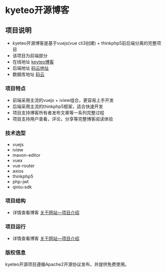 # kyeteo开源博客

## 项目说明
- kyeteo开源博客是基于vuejs(vue cli3创建) + thinkphp5前后端分离的完整项目
- 该项目为前端部分
- 在线地址 [keyteo博客](http://blog.keyteo.cn)
- 后端地址 [码云地址](https://gitee.com/is-kyeteo/opensource-blog-server)
- 数据库地址 [码云](https://gitee.com/is-kyeteo/opensource-blog-database)

### 项目特点
- 前端采用主流的vuejs + iview组合，更容易上手开发
- 后端采用主流的thinkphp5框架，适合快速开发
- 项目支持博客所有者发布文章等一系列完整过程
- 项目支持用户查看，评论，分享等完整博客阅读体验

### 技术选型
- vuejs
- iview
- mavon-editor
- vuex
- vue-router
- axios
- thinkphp5
- php-jwt
- qiniu-sdk

### 项目结构
- 详情查看博客 [关于网站—项目介绍](http://blog.kyeteo.cn/article/26)

### 项目运行
- 详情查看博客 [关于网站—项目介绍](http://blog.kyeteo.cn/article/26)

### 版权信息

kyeteo开源项目遵循Apache2开源协议发布，并提供免费使用。
